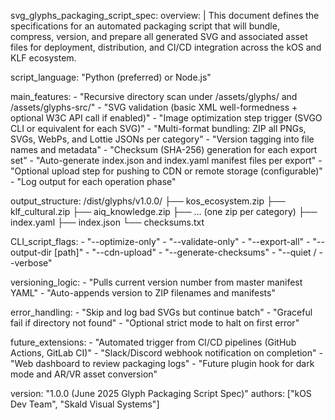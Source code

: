 svg_glyphs_packaging_script_spec:
  overview: |
    This document defines the specifications for an automated packaging script that will bundle, compress, version, and prepare all generated SVG and associated asset files for deployment, distribution, and CI/CD integration across the kOS and KLF ecosystem.

  script_language: "Python (preferred) or Node.js"

  main_features:
    - "Recursive directory scan under /assets/glyphs/ and /assets/glyphs-src/"
    - "SVG validation (basic XML well-formedness + optional W3C API call if enabled)"
    - "Image optimization step trigger (SVGO CLI or equivalent for each SVG)"
    - "Multi-format bundling: ZIP all PNGs, SVGs, WebPs, and Lottie JSONs per category"
    - "Version tagging into file names and metadata"
    - "Checksum (SHA-256) generation for each export set"
    - "Auto-generate index.json and index.yaml manifest files per export"
    - "Optional upload step for pushing to CDN or remote storage (configurable)"
    - "Log output for each operation phase"

  output_structure:
    /dist/glyphs/v1.0.0/
      ├── kos_ecosystem.zip
      ├── klf_cultural.zip
      ├── aiq_knowledge.zip
      ├── ... (one zip per category)
      ├── index.yaml
      ├── index.json
      └── checksums.txt

  CLI_script_flags:
    - "--optimize-only"
    - "--validate-only"
    - "--export-all"
    - "--output-dir [path]"
    - "--cdn-upload"
    - "--generate-checksums"
    - "--quiet / --verbose"

  versioning_logic:
    - "Pulls current version number from master manifest YAML"
    - "Auto-appends version to ZIP filenames and manifests"

  error_handling:
    - "Skip and log bad SVGs but continue batch"
    - "Graceful fail if directory not found"
    - "Optional strict mode to halt on first error"

  future_extensions:
    - "Automated trigger from CI/CD pipelines (GitHub Actions, GitLab CI)"
    - "Slack/Discord webhook notification on completion"
    - "Web dashboard to review packaging logs"
    - "Future plugin hook for dark mode and AR/VR asset conversion"

  version: "1.0.0 (June 2025 Glyph Packaging Script Spec)"
  authors: ["kOS Dev Team", "Skald Visual Systems"]

